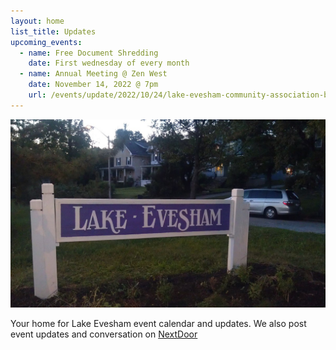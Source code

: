 ```yaml
---
layout: home
list_title: Updates
upcoming_events:
  - name: Free Document Shredding
    date: First wednesday of every month
  - name: Annual Meeting @ Zen West
    date: November 14, 2022 @ 7pm
    url: /events/update/2022/10/24/lake-evesham-community-association-board-nominations.html
---
```


![Lake Evesham Neighborhood Sign](/img/sign.jpg)

Your home for Lake Evesham event calendar and updates. We also post event updates and conversation on [NextDoor](https://nextdoor.com)

